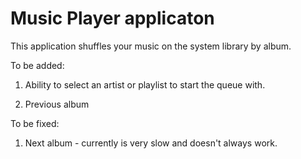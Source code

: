# Music Player applicaton
This application shuffles your music on the system library by album. 


To be added:

1. Ability to select an artist or playlist to start the queue with.

2. Previous album

To be fixed:

1. Next album - currently is very slow and doesn't always work. 
